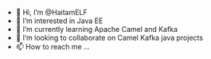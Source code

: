 - 👋 Hi, I’m @HaitamELF
- 👀 I’m interested in Java EE
- 🌱 I’m currently learning Apache Camel and Kafka
- 💞️ I’m looking to collaborate on Camel Kafka java  projects
- 📫 How to reach me ...

<!---
HaitamELF/HaitamELF is a ✨ special ✨ repository because its `README.md` (this file) appears on your GitHub profile.
You can click the Preview link to take a look at your changes.
--->
